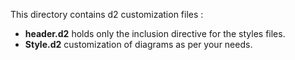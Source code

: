 This directory contains d2 customization files :
- **header.d2** holds only the inclusion directive for the styles files.
- **Style.d2** customization of diagrams as per your needs. 

